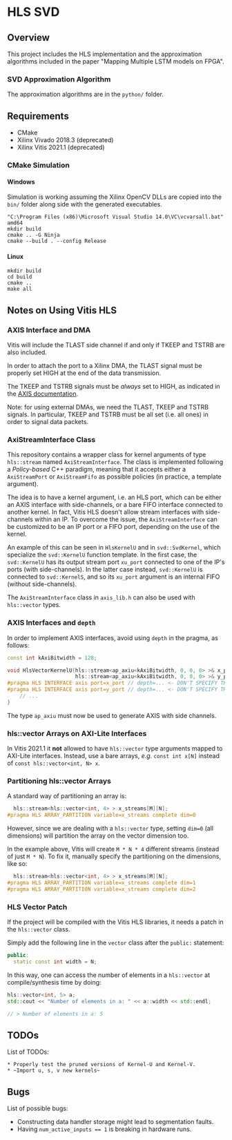 # HLS SVD

## Overview

This project includes the HLS implementation and the approximation algorithms included in the paper "Mapping Multiple LSTM models on FPGA".

### SVD Approximation Algorithm

The approximation algorithms are in the `python/` folder.

## Requirements

* CMake
* Xilinx Vivado 2018.3 (deprecated)
* Xilinx Vitis 2021.1 (deprecated)

### CMake Simulation

#### Windows

Simulation is working assuming the Xilinx OpenCV DLLs are copied into the `bin/` folder along side with the generated executables.
```
"C:\Program Files (x86)\Microsoft Visual Studio 14.0\VC\vcvarsall.bat" amd64
mkdir build
cmake .. -G Ninja
cmake --build . --config Release
```

#### Linux
```
mkdir build
cd build
cmake ..
make all
```

## Notes on Using Vitis HLS

### AXIS Interface and DMA

Vitis will include the TLAST side channel if and only if TKEEP and TSTRB are also included.

In order to attach the port to a Xilinx DMA, the TLAST signal must be properly set HIGH at the end of the data transmission.

The TKEEP and TSTRB signals must be *always* set to HIGH, as indicated in the [AXIS documentation](https://developer.arm.com/documentation/ihi0051/a/Interface-Signals/Byte-qualifiers/TKEEP-and-TSTRB-combinations).

Note: for using external DMAs, we need the TLAST, TKEEP and TSTRB signals. In particular, TKEEP and TSTRB must be all set (i.e. all ones) in order to signal data packets.

### AxiStreamInterface Class

This repository contains a wrapper class for kernel arguments of type `hls::stream` named `AxiStreamInterface`. The class is implemented following a _Policy-based_ C++ paradigm, meaning that it accepts either a `AxiStreamPort` or `AxiStreamFifo` as possible policies (in practice, a template argument).

The idea is to have a kernel argument, i.e. an HLS port, which can be either an AXIS interface with side-channels, or a bare FIFO interface connected to another kernel. In fact, Vitis HLS doesn't allow stream interfaces with side-channels within an IP. To overcome the issue, the `AxiStreamInterface` can be customized to be an IP port or a FIFO port, depending on the use of the kernel.

An example of this can be seen in `HlsKernelU` and in `svd::SvdKernel`, which specialize the `svd::KernelU` function template. In the first case, the `svd::KernelU` has its output stream port `xu_port` connected to one of the IP's ports (with side-channels). In the latter case instead, `svd::KernelU` is connected to `svd::KernelS`, and so its `xu_port` argument is an internal FIFO (without side-channels).

The `AxiStreamInterface` class in `axis_lib.h` can also be used with `hls::vector` types.

### AXIS Interfaces and `depth`

In order to implement AXIS interfaces, avoid using `depth` in the pragma, as follows:
```c++
const int kAxiBitwidth = 128;

void HlsVectorKernelU(hls::stream<ap_axiu<kAxiBitwidth, 0, 0, 0> >& x_port,
                      hls::stream<ap_axiu<kAxiBitwidth, 0, 0, 0> >& y_port) {
#pragma HLS INTERFACE axis port=x_port // depth=... <- DON'T SPECIFY THE DEPTH!
#pragma HLS INTERFACE axis port=y_port // depth=... <- DON'T SPECIFY THE DEPTH!
	// ...
}
```
The type `ap_axiu` must now be used to generate AXIS with side channels.

### hls::vector Arrays on AXI-Lite Interfaces

In Vitis 2021.1 it **not** allowed to have `hls::vector` type arguments mapped to AXI-Lite interfaces.
Instead, use a bare arrays, *e.g.* `const int x[N]` instead of `const hls::vector<int, N> x`.

### Partitioning hls::vector Arrays

A standard way of partitioning an array is:
```c++
  hls::stream<hls::vector<int, 4> > x_streams[M][N];
#pragma HLS ARRAY_PARTITION variable=x_streams complete dim=0
```
However, since we are dealing with a `hls::vector` type, setting `dim=0` (all dimensions) will partition the array on the vector dimension too.

In the example above, Vitis will create `M * N * 4` different streams (instead of just `M * N`). To fix it, manually specify the partitioning on the dimensions, like so:
```c++
  hls::stream<hls::vector<int, 4> > x_streams[M][N];
#pragma HLS ARRAY_PARTITION variable=x_streams complete dim=1
#pragma HLS ARRAY_PARTITION variable=x_streams complete dim=2
```

### HLS Vector Patch

If the project will be compiled with the Vitis HLS libraries, it needs a patch in the `hls::vector` class.

Simply add the following line in the `vector` class after the `public:` statement:
```c++
public:
  static const int width = N;
```

In this way, one can access the number of elements in a `hls::vector` at compile/synthesis time by doing:

```c++
hls::vector<int, 5> a;
std::cout << "Number of elements in a: " << a::width << std::endl;

// > Number of elements in a: 5
```

## TODOs

List of TODOs:

	* Properly test the pruned versions of Kernel-U and Kernel-V.
	* ~Import u, s, v new kernels~

## Bugs

List of possible bugs:

* Constructing data handler storage might lead to segmentation faults.
* Having `num_active_inputs == 1` is breaking in hardware runs.